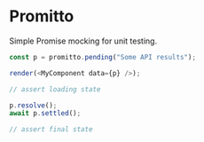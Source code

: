 # Promitto

Simple Promise mocking for unit testing.

```ts
const p = promitto.pending("Some API results");

render(<MyComponent data={p} />);

// assert loading state

p.resolve();
await p.settled();

// assert final state
```
